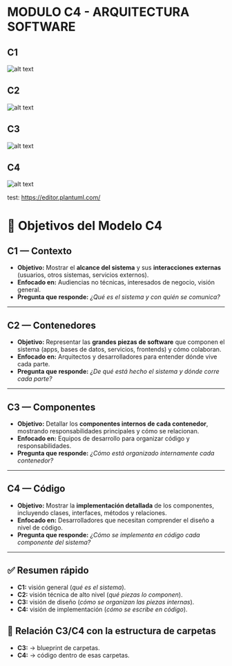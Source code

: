 # MODULO C4 - ARQUITECTURA SOFTWARE

## **C1**

![alt text](image.png)

## **C2**

![alt text](image-1.png)

## **C3**

![alt text](image-2.png)

## **C4**

![alt text](image-3.png)


test: https://editor.plantuml.com/


# 📌 Objetivos del Modelo C4

## **C1 — Contexto**
- **Objetivo:** Mostrar el **alcance del sistema** y sus **interacciones externas** (usuarios, otros sistemas, servicios externos).  
- **Enfocado en:** Audiencias no técnicas, interesados de negocio, visión general.  
- **Pregunta que responde:** *¿Qué es el sistema y con quién se comunica?*  

---

## **C2 — Contenedores**
- **Objetivo:** Representar las **grandes piezas de software** que componen el sistema (apps, bases de datos, servicios, frontends) y cómo colaboran.  
- **Enfocado en:** Arquitectos y desarrolladores para entender dónde vive cada parte.  
- **Pregunta que responde:** *¿De qué está hecho el sistema y dónde corre cada parte?*  

---

## **C3 — Componentes**
- **Objetivo:** Detallar los **componentes internos de cada contenedor**, mostrando responsabilidades principales y cómo se relacionan.  
- **Enfocado en:** Equipos de desarrollo para organizar código y responsabilidades.  
- **Pregunta que responde:** *¿Cómo está organizado internamente cada contenedor?*  

---

## **C4 — Código**
- **Objetivo:** Mostrar la **implementación detallada** de los componentes, incluyendo clases, interfaces, métodos y relaciones.  
- **Enfocado en:** Desarrolladores que necesitan comprender el diseño a nivel de código.  
- **Pregunta que responde:** *¿Cómo se implementa en código cada componente del sistema?*  

---

## ✅ Resumen rápido
- **C1:** visión general (*qué es el sistema*).  
- **C2:** visión técnica de alto nivel (*qué piezas lo componen*).  
- **C3:** visión de diseño (*cómo se organizan las piezas internas*).  
- **C4:** visión de implementación (*cómo se escribe en código*).  


## 📌 Relación C3/C4 con la estructura de carpetas

- **C3:** → blueprint de carpetas.
- **C4:** → código dentro de esas carpetas.